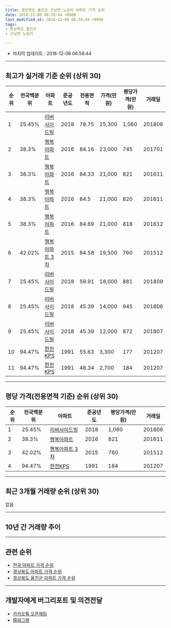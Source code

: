```yaml
---
title: 경상북도 울진군 근남면 노음리 아파트 가격 순위
date: 2018-12-08 06:58:44 +0900
last_modified_at: 2018-12-08 06:58:44 +0900
tags:
- 경상북도 울진군
- 근남면 노음리

---
```


* 마지막 업데이트 : 2018-12-08 06:58:44

---

## 최고가 실거래 기준 순위 (상위 30)


|순위|전국백분위|아파트|준공년도|전용면적|가격(만원)|평당가격(만원)|거래일|
|---|---|---|---|---|---|---|---|
|1|25.45%|[리버사이드빌](https://search.naver.com/search.naver?query=%EA%B2%BD%EC%83%81%EB%B6%81%EB%8F%84+%EC%9A%B8%EC%A7%84%EA%B5%B0+%EA%B7%BC%EB%82%A8%EB%A9%B4+%EB%85%B8%EC%9D%8C%EB%A6%AC+%EB%A6%AC%EB%B2%84%EC%82%AC%EC%9D%B4%EB%93%9C%EB%B9%8C)|2018|78.75|25,300|1,060|201806|
|2|38.3%|[행복아파트](https://search.naver.com/search.naver?query=%EA%B2%BD%EC%83%81%EB%B6%81%EB%8F%84+%EC%9A%B8%EC%A7%84%EA%B5%B0+%EA%B7%BC%EB%82%A8%EB%A9%B4+%EB%85%B8%EC%9D%8C%EB%A6%AC+%ED%96%89%EB%B3%B5%EC%95%84%ED%8C%8C%ED%8A%B8)|2016|84.16|23,000|745|201701|
|3|38.3%|[행복아파트](https://search.naver.com/search.naver?query=%EA%B2%BD%EC%83%81%EB%B6%81%EB%8F%84+%EC%9A%B8%EC%A7%84%EA%B5%B0+%EA%B7%BC%EB%82%A8%EB%A9%B4+%EB%85%B8%EC%9D%8C%EB%A6%AC+%ED%96%89%EB%B3%B5%EC%95%84%ED%8C%8C%ED%8A%B8)|2016|84.33|21,000|821|201611|
|4|38.3%|[행복아파트](https://search.naver.com/search.naver?query=%EA%B2%BD%EC%83%81%EB%B6%81%EB%8F%84+%EC%9A%B8%EC%A7%84%EA%B5%B0+%EA%B7%BC%EB%82%A8%EB%A9%B4+%EB%85%B8%EC%9D%8C%EB%A6%AC+%ED%96%89%EB%B3%B5%EC%95%84%ED%8C%8C%ED%8A%B8)|2016|84.5|21,000|820|201611|
|5|38.3%|[행복아파트](https://search.naver.com/search.naver?query=%EA%B2%BD%EC%83%81%EB%B6%81%EB%8F%84+%EC%9A%B8%EC%A7%84%EA%B5%B0+%EA%B7%BC%EB%82%A8%EB%A9%B4+%EB%85%B8%EC%9D%8C%EB%A6%AC+%ED%96%89%EB%B3%B5%EC%95%84%ED%8C%8C%ED%8A%B8)|2016|84.69|21,000|818|201612|
|6|42.02%|[행복아파트 3차](https://search.naver.com/search.naver?query=%EA%B2%BD%EC%83%81%EB%B6%81%EB%8F%84+%EC%9A%B8%EC%A7%84%EA%B5%B0+%EA%B7%BC%EB%82%A8%EB%A9%B4+%EB%85%B8%EC%9D%8C%EB%A6%AC+%ED%96%89%EB%B3%B5%EC%95%84%ED%8C%8C%ED%8A%B8+3%EC%B0%A8)|2015|84.58|19,500|760|201512|
|7|25.45%|[리버사이드빌](https://search.naver.com/search.naver?query=%EA%B2%BD%EC%83%81%EB%B6%81%EB%8F%84+%EC%9A%B8%EC%A7%84%EA%B5%B0+%EA%B7%BC%EB%82%A8%EB%A9%B4+%EB%85%B8%EC%9D%8C%EB%A6%AC+%EB%A6%AC%EB%B2%84%EC%82%AC%EC%9D%B4%EB%93%9C%EB%B9%8C)|2018|59.91|18,000|881|201809|
|8|25.45%|[리버사이드빌](https://search.naver.com/search.naver?query=%EA%B2%BD%EC%83%81%EB%B6%81%EB%8F%84+%EC%9A%B8%EC%A7%84%EA%B5%B0+%EA%B7%BC%EB%82%A8%EB%A9%B4+%EB%85%B8%EC%9D%8C%EB%A6%AC+%EB%A6%AC%EB%B2%84%EC%82%AC%EC%9D%B4%EB%93%9C%EB%B9%8C)|2018|45.39|14,000|945|201806|
|9|25.45%|[리버사이드빌](https://search.naver.com/search.naver?query=%EA%B2%BD%EC%83%81%EB%B6%81%EB%8F%84+%EC%9A%B8%EC%A7%84%EA%B5%B0+%EA%B7%BC%EB%82%A8%EB%A9%B4+%EB%85%B8%EC%9D%8C%EB%A6%AC+%EB%A6%AC%EB%B2%84%EC%82%AC%EC%9D%B4%EB%93%9C%EB%B9%8C)|2018|45.39|12,000|872|201807|
|10|94.47%|[한전KPS](https://search.naver.com/search.naver?query=%EA%B2%BD%EC%83%81%EB%B6%81%EB%8F%84+%EC%9A%B8%EC%A7%84%EA%B5%B0+%EA%B7%BC%EB%82%A8%EB%A9%B4+%EB%85%B8%EC%9D%8C%EB%A6%AC+%ED%95%9C%EC%A0%84KPS)|1991|55.63|3,300|177|201207|
|11|94.47%|[한전KPS](https://search.naver.com/search.naver?query=%EA%B2%BD%EC%83%81%EB%B6%81%EB%8F%84+%EC%9A%B8%EC%A7%84%EA%B5%B0+%EA%B7%BC%EB%82%A8%EB%A9%B4+%EB%85%B8%EC%9D%8C%EB%A6%AC+%ED%95%9C%EC%A0%84KPS)|1991|48.34|2,700|184|201207|


---

## 평당 가격(전용면적 기준) 순위 (상위 30)


|순위|전국백분위|아파트|준공년도|평당가격(만원)|거래일|
|---|---|---|---|---|---|
|1|25.45%|[리버사이드빌](https://search.naver.com/search.naver?query=%EA%B2%BD%EC%83%81%EB%B6%81%EB%8F%84+%EC%9A%B8%EC%A7%84%EA%B5%B0+%EA%B7%BC%EB%82%A8%EB%A9%B4+%EB%85%B8%EC%9D%8C%EB%A6%AC+%EB%A6%AC%EB%B2%84%EC%82%AC%EC%9D%B4%EB%93%9C%EB%B9%8C)|2018|1,060|201806|
|2|38.3%|[행복아파트](https://search.naver.com/search.naver?query=%EA%B2%BD%EC%83%81%EB%B6%81%EB%8F%84+%EC%9A%B8%EC%A7%84%EA%B5%B0+%EA%B7%BC%EB%82%A8%EB%A9%B4+%EB%85%B8%EC%9D%8C%EB%A6%AC+%ED%96%89%EB%B3%B5%EC%95%84%ED%8C%8C%ED%8A%B8)|2016|821|201611|
|3|42.02%|[행복아파트 3차](https://search.naver.com/search.naver?query=%EA%B2%BD%EC%83%81%EB%B6%81%EB%8F%84+%EC%9A%B8%EC%A7%84%EA%B5%B0+%EA%B7%BC%EB%82%A8%EB%A9%B4+%EB%85%B8%EC%9D%8C%EB%A6%AC+%ED%96%89%EB%B3%B5%EC%95%84%ED%8C%8C%ED%8A%B8+3%EC%B0%A8)|2015|760|201512|
|4|94.47%|[한전KPS](https://search.naver.com/search.naver?query=%EA%B2%BD%EC%83%81%EB%B6%81%EB%8F%84+%EC%9A%B8%EC%A7%84%EA%B5%B0+%EA%B7%BC%EB%82%A8%EB%A9%B4+%EB%85%B8%EC%9D%8C%EB%A6%AC+%ED%95%9C%EC%A0%84KPS)|1991|184|201207|


---

## 최근 3개월 거래량 순위 (상위 30)

없음

---

## 10년 간 거래량 추이


<div style="width:100%;">
    <canvas id="deal_progress" height="250"></canvas>
</div>

<script>
new Chart(document.getElementById("deal_progress"), {
    type: 'line',
    data: {
        labels: ['200812','200901','200902','200903','200904','200905','200906','200907','200908','200909','200910','200911','200912','201001','201002','201003','201004','201005','201006','201007','201008','201009','201010','201011','201012','201101','201102','201103','201104','201105','201106','201107','201108','201109','201110','201111','201112','201201','201202','201203','201204','201205','201206','201207','201208','201209','201210','201211','201212','201301','201302','201303','201304','201305','201306','201307','201308','201309','201310','201311','201312','201401','201402','201403','201404','201405','201406','201407','201408','201409','201410','201411','201412','201501','201502','201503','201504','201505','201506','201507','201508','201509','201510','201511','201512','201601','201602','201603','201604','201605','201606','201607','201608','201609','201610','201611','201612','201701','201702','201703','201704','201705','201706','201707','201708','201709','201710','201711','201712','201801','201802','201803','201804','201805','201806','201807','201808','201809','201810','201811','201812'],
        datasets: [{
            label: '실거래 수',
            pointRadius: 1,
            data: [0, 0, 0, 0, 0, 0, 0, 0, 0, 0, 0, 0, 0, 0, 0, 0, 0, 0, 0, 0, 0, 0, 0, 0, 0, 0, 0, 0, 0, 0, 0, 0, 0, 0, 0, 0, 0, 0, 0, 0, 0, 0, 0, 13, 0, 0, 0, 0, 0, 0, 0, 0, 0, 0, 0, 0, 0, 0, 0, 0, 0, 0, 0, 0, 0, 0, 0, 0, 0, 0, 0, 0, 0, 0, 0, 0, 0, 0, 0, 0, 0, 0, 0, 0, 2, 0, 0, 1, 0, 0, 0, 1, 0, 1, 0, 5, 3, 1, 7, 1, 1, 0, 0, 0, 0, 0, 1, 0, 0, 1, 0, 0, 0, 2, 3, 1, 2, 1, 0, 0, 0],
            borderColor: "rgba(255, 201, 14, 1)",
            backgroundColor: "rgba(255, 201, 14, 0.5)",
            fill: true,
        }]
    },
    options: {
        responsive: true,
        title: {
            display: true,
            text: '10년간 거래량 추이'
        },
        tooltips: {
            mode: 'index',
            intersect: false,
        },
        hover: {
            mode: 'nearest',
            intersect: true
        },
        scales: {
            xAxes: [{
                display: true,
                scaleLabel: {
                    display: true,
                    labelString: '년/월'
                }
            }],
            yAxes: [{
                display: true,
                ticks: {
                    suggestedMin: 0,
                },
                scaleLabel: {
                    display: true,
                    labelString: '실거래 수'
                }
            }]
        }
    }
});

</script>


---

## 관련 순위

- [전국 아파트 가격 순위](https://inasie.github.io/apt-ranking/전국)
- [경상북도 아파트 가격 순위](https://inasie.github.io/apt-ranking/경상북도)
- [경상북도 울진군 아파트 가격 순위](https://inasie.github.io/apt-ranking/경상북도-울진군)


---

## 개발자에게 버그리포트 및 의견전달

- [카카오톡 오픈채팅](https://open.kakao.com/o/gLJUAP4)
- [텔레그램](https://t.me/inasie)

